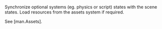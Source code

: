 Synchronize optional systems (eg. physics or script) states with the scene states. Load resources from the assets system if required.

See [man.Assets].